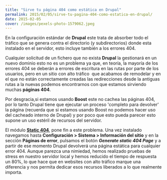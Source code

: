 ```yaml
---
title: "Sirve tu página 404 como estática en Drupal"
permalink: 2015/02/05/sirve-tu-pagina-404-como-estatica-en-drupal/
date: 2015-02-05
cover: /images/pexels-photo-1579062.jpeg
---
```

En la configuración estándar de **Drupal** este trata de absorber todo el tráfico que se genera contra el directorio (y subdirectorios) donde esta instalado en el servidor, esto incluye también a los errores 404. 

Cualquier solicitud de un fichero que no exista **Drupal** la gestionará en un nuevo dominio esto no es un problema ya que, en teoría, la mayoría de los errores 404 se deberán a errores de escritura en las rutas por parte de los usuarios, pero en un sitio con alto tráfico  que acabamos de remodelar y en el que no están correctamente creadas las redirecciones desde la antiguas rutas a la nuevas podemos encontrarnos con que estamos sirviendo muchas **páginas 404**.

Por desgracia,si estamos usando **Boost** este no cachea las páginas 404, por lo tanto Drupal tiene que ejecutar un proceso 'completo para devolver' la página (recuerda que si estamos usando Boost no podemos hacer uso del cacheado interno de Drupal) y por poco que esto pueda parecer esto supone un uso estéril de recursos del servidor.

El módulo **[Static 404](http://drupal.org/project/static_404)**, pone fin a este problema. Una vez instalado navegamos hasta **Configuración > Sistema > Información del sitio** y en la sección **Páginas de error**, pulsamos el botón _**Generate static 404 Page**_ y a partir de ese momento Drupal devolverá una página estática para cualquier error 404\. Aunque parezca una nimiedad, hemos realizado pruebas de stress en nuestro servidor local y hemos reducido el tiempo de respuesta un 80%, lo que hace que en websites con alto tráfico marque una diferencia y nos permita dedicar esos recursos liberados a lo que realmente importa.
